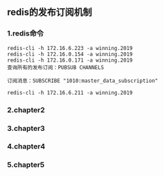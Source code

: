 ## redis的发布订阅机制

### 1.redis命令

```
redis-cli -h 172.16.6.223 -a winning.2019
redis-cli -h 172.16.0.154 -a winning.2019
redis-cli -h 172.16.0.171 -a winning.2019
查询所有的发布订阅：PUBSUB CHANNELS

订阅消息：SUBSCRIBE "1010:master_data_subscription"

redis-cli -h 172.16.6.211 -a winning.2019
```



### 2.chapter2



### 3.chapter3



### 4.chapter4



### 5.chapter5


